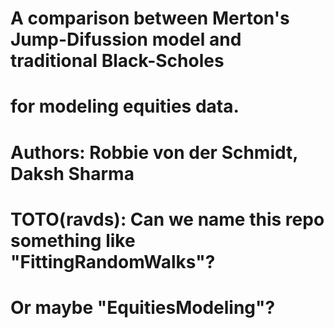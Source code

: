 # A comparison between Merton's Jump-Difussion model and traditional Black-Scholes
# for modeling equities data.

# Authors: Robbie von der Schmidt, Daksh Sharma

# TOTO(ravds): Can we name this repo something like "FittingRandomWalks"?
#              Or maybe "EquitiesModeling"?